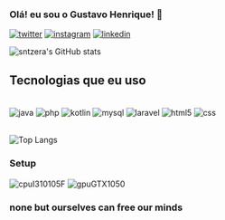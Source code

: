 
### Olá! eu sou o Gustavo Henrique! 🫶

[![twitter](https://img.shields.io/badge/Twitter-1DA1F2?style=for-the-badge&logo=twitter&logoColor=white)](https://twitter.com/sntzeraa)
[![instagram](https://img.shields.io/badge/Instagram-E4405F?style=for-the-badge&logo=instagram&logoColor=white)](https://www.instagram.com/sntzeraa/)
[![linkedin](https://img.shields.io/badge/LinkedIn-0077B5?style=for-the-badge&logo=linkedin&logoColor=white)](https://www.linkedin.com/in/gustavo-henrique-santana-de-oliveira-b79a171b2/)

![sntzera's GitHub stats](https://github-readme-stats.vercel.app/api?username=sntzera&show_icons=true&theme=synthwave)

## Tecnologias que eu uso

<div style="display: inline_block"><br/>
    <img align="center" alt="java" src="https://img.shields.io/badge/Java-ED8B00?style=for-the-badge&logo=openjdk&logoColor=white">
    <img align="center" alt="php" src="https://img.shields.io/badge/PHP-777BB4?style=for-the-badge&logo=php&logoColor=white">
    <img align="center" alt="kotlin" src="https://img.shields.io/badge/Kotlin-0095D5?&style=for-the-badge&logo=kotlin&logoColor=white">
    <img align="center" alt="mysql" src="https://img.shields.io/badge/MySQL-00000F?style=for-the-badge&logo=mysql&logoColor=white">
    <img align="center" alt="laravel" src="https://img.shields.io/badge/Laravel-FF2D20?style=for-the-badge&logo=laravel&logoColor=white">    
    <img align="center" alt="html5" src="https://img.shields.io/badge/HTML5-E34F26?style=for-the-badge&logo=html5&logoColor=white">
    <img align="center" alt="css" src="https://img.shields.io/badge/CSS3-1572B6?style=for-the-badge&logo=css3&logoColor=white">
</div><br/>

![Top Langs](https://github-readme-stats.vercel.app/api/top-langs/?username=sntzera&layout=compact)

### Setup 
<div style="display: inline_block">
    <img align="center" alt="cpuI310105F" src="https://img.shields.io/badge/Intel-Core_i3_10th-0071C5?style=for-the-badge&logo=intel&logoColor=white">
    <img align="center" alt="gpuGTX1050" src="https://img.shields.io/badge/NVIDIA-GTX1050-76B900?style=for-the-badge&logo=nvidia&logoColor=white">
</div>

### none but ourselves can free our minds
